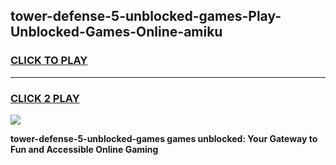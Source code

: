 
## tower-defense-5-unblocked-games-Play-Unblocked-Games-Online-amiku
<h3>
<a href="https://premium76.site?title=tower-defense-5-unblocked-games&ref=25A">CLICK TO PLAY</a></h3>
<hr>

<h3>
<a href="https://premium76.site?title=tower-defense-5-unblocked-games&ref=25A">CLICK 2 PLAY</a>
  
</h3>

<a href="https://premium76.site?title=tower-defense-5-unblocked-games&ref=25A"><img src="https://clearcache.store/games.png"></a>


**tower-defense-5-unblocked-games games unblocked: Your Gateway to Fun and Accessible Online Gaming**
